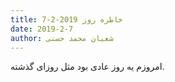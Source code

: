 ```yaml
---
title: خاطره روز 2019-2-7
date: 2019-2-7
author: شعبان محمد حسنی
---
```


امروزم یه روز عادی بود مثل روزای گذشته.
